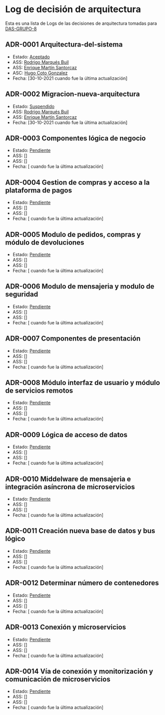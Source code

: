 # Log de decisión de arquitectura

Esta es una lista de Logs de las decisiones de arquitectura tomadas para [DAS-GRUPO-8](https://github.com/kikmar/DAS-GRUPO-8)


## ADR-0001 Arquitectura-del-sistema
* Estado: [Aceptado](decisiones/0001-Aquitectura-del-sistema.md)
* ASS: [Rodrigo Marqués Buil](https://github.com/Larrivey)
* ASS: [Enrique Martín Santorcaz](https://github.com/kikmar)
* ASC: [Hugo Coto Gonzalez](https://github.com/hugocg6)
* Fecha: [30-10-2021 cuando fue la última actualización] 

## ADR-0002 Migracion-nueva-arquitectura
* Estado: [Suspendido](decisiones/0002-Migracion-nueva-arquitectura.md)
* ASS: [Rodrigo Marqués Buil](https://github.com/Larrivey)
* ASS: [Enrique Martín Santorcaz](https://github.com/kikmar)
* Fecha: [30-10-2021 cuando fue la última actualización]

## ADR-0003 Componentes lógica de negocio
* Estado: [Pendiente](decisiones/0003-Componentes-logica-de-negocio.md)
* ASS: []
* ASS: []
* Fecha: [ cuando fue la última actualización]

## ADR-0004 Gestion de compras y acceso a la plataforma de pagos
* Estado: [Pendiente](decisiones/0004-Gestion-de-compras-y-acceso-a-plataforma-de-pagos.md)
* ASS: []
* ASS: []
* Fecha: [ cuando fue la última actualización]

## ADR-0005 Modulo de pedidos, compras y módulo de devoluciones
* Estado: [Pendiente](decisiones/0005-Pedidos-compras-devoluciones.md)
* ASS: []
* ASS: []
* Fecha: [ cuando fue la última actualización]

## ADR-0006 Modulo de mensajeria y modulo de seguridad

* Estado: [Pendiente](decisiones/0006-Mensajeria-seguridad.md)
* ASS: []
* ASS: []
* Fecha: [ cuando fue la última actualización]

## ADR-0007 Componentes de presentación

* Estado: [Pendiente](decisiones/0007-Componentes-de-presentacion.md)
* ASS: []
* ASS: []
* Fecha: [ cuando fue la última actualización]

## ADR-0008 Módulo interfaz de usuario y módulo de servicios remotos

* Estado: [Pendiente](decisiones/0008-Interfaz-de-usuario-servicios-remotos.md)
* ASS: []
* ASS: []
* Fecha: [ cuando fue la última actualización]

## ADR-0009 Lógica de acceso de datos

* Estado: [Pendiente](decisiones/0009-Logica-de-acceso-de-datos.md)
* ASS: []
* ASS: []
* Fecha: [ cuando fue la última actualización]

## ADR-0010 Middelware de mensajeria e integración asíncrona de microservicios

* Estado: [Pendiente](decisiones/0010-Middleware-mensajeria-integracion-asincrona.md)
* ASS: []
* ASS: []
* Fecha: [ cuando fue la última actualización]

## ADR-0011 Creación nueva base de datos y bus lógico

* Estado: [Pendiente](decisiones/0011-Nueva-base-de-datos-bus-logico.md)
* ASS: []
* ASS: []
* Fecha: [ cuando fue la última actualización]

## ADR-0012 Determinar número de contenedores

* Estado: [Pendiente](decisiones/0012-Numero-de-contenedores.md)
* ASS: []
* ASS: []
* Fecha: [ cuando fue la última actualización]

## ADR-0013 Conexión y microservicios

* Estado: [Pendiente](decisiones/0013-Conexion-microservicios.md)
* ASS: []
* ASS: []
* Fecha: [ cuando fue la última actualización]

## ADR-0014 Vía de conexión y monitorización y comunicación de microservicios

* Estado: [Pendiente](decisiones/0014-Via-conexion-monitorizacion-comunicacion.md)
* ASS: []
* ASS: []
* Fecha: [ cuando fue la última actualización]

